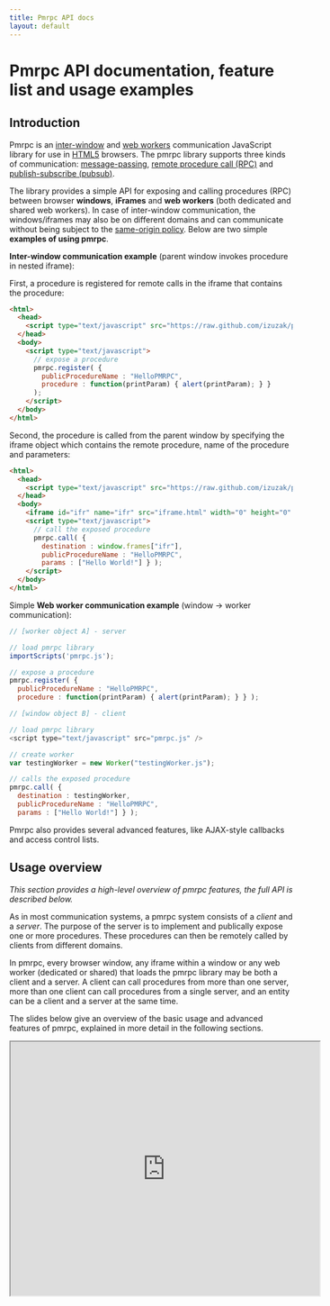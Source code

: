 ```yaml
---
title: Pmrpc API docs
layout: default
---
```


# Pmrpc API documentation, feature list and usage examples

## Introduction

Pmrpc is an [inter-window](http://dev.w3.org/html5/spec/Overview.html#crossDocumentMessages) and [web workers](http://dev.w3.org/html5/workers/) communication JavaScript library for use in [HTML5](http://www.w3.org/TR/html5/) browsers. The pmrpc library supports three kinds of communication: [message-passing](http://en.wikipedia.org/wiki/Message_passing), [remote procedure call (RPC)](http://en.wikipedia.org/wiki/Remote_procedure_call) and [publish-subscribe (pubsub)](http://en.wikipedia.org/wiki/Publish/subscribe).

The library provides a simple API for exposing and calling procedures (RPC) between browser **windows**, **iFrames** and **web workers** (both dedicated and shared web workers). In case of inter-window communication, the windows/iframes may also be on different domains and can communicate without being subject to the [same-origin policy](http://en.wikipedia.org/wiki/Same_origin_policy). Below are two simple **examples of using pmrpc**.

**Inter-window communication example** (parent window invokes procedure in nested iframe):

First, a procedure is registered for remote calls in the iframe that contains the procedure:

```html
<html>
  <head>
    <script type="text/javascript" src="https://raw.github.com/izuzak/pmrpc/master/pmrpc.js"></script>
  </head>
  <body>
    <script type="text/javascript">
      // expose a procedure
      pmrpc.register( {
        publicProcedureName : "HelloPMRPC",
        procedure : function(printParam) { alert(printParam); } } 
      );
    </script>
  </body>
</html>
```

Second, the procedure is called from the parent window by specifying the iframe object which contains the remote procedure, name of the procedure and parameters:

```html
<html>
  <head>
    <script type="text/javascript" src="https://raw.github.com/izuzak/pmrpc/master/pmrpc.js"></script>
  </head>
  <body>
    <iframe id="ifr" name="ifr" src="iframe.html" width="0" height="0" frameborder=0></iframe>
    <script type="text/javascript">
      // call the exposed procedure
      pmrpc.call( {
        destination : window.frames["ifr"],
        publicProcedureName : "HelloPMRPC",
        params : ["Hello World!"] } ); 
    </script>
  </body>
</html>
```

Simple **Web worker communication example** (window -> worker communication):

```javascript
// [worker object A] - server

// load pmrpc library
importScripts('pmrpc.js');

// expose a procedure
pmrpc.register( {
  publicProcedureName : "HelloPMRPC",
  procedure : function(printParam) { alert(printParam); } } );
```

```javascript
// [window object B] - client 

// load pmrpc library
<script type="text/javascript" src="pmrpc.js" />

// create worker
var testingWorker = new Worker("testingWorker.js");

// calls the exposed procedure
pmrpc.call( {
  destination : testingWorker,
  publicProcedureName : "HelloPMRPC",
  params : ["Hello World!"] } ); 
```


Pmrpc also provides several advanced features, like AJAX-style callbacks and access control lists.


## Usage overview

_This section provides a high-level overview of pmrpc features, the full API is described below._

As in most communication systems, a pmrpc system consists of a _client_ and a _server_. The purpose of the server is to implement and publically expose one or more procedures. These procedures can then be remotely called by clients from different domains. 

In pmrpc, every browser window, any iframe within a window or any web worker (dedicated or shared) that loads the pmrpc library may be both a client and a server. A client can call procedures from more than one server, more than one client can call procedures from a single server, and an entity can be a client and a server at the same time.

The slides below give an overview of the basic usage and advanced features of pmrpc, explained in more detail in the following sections.

<iframe src="https://docs.google.com/present/embed?id=dctznkrh_677n8758gf8&amp;size=m" height="451" width="550" border="1" /> 

## Basic usage

The basic scenario of using pmrpc is as follows:

* both the client and server load the pmrpc library
* the server exposes a procedure by using the pmrpc **register** method. The registered procedure is exposed under a known public name.
* the client calls the exposed procedure remotely by using the pmrpc **call** method. The procedure is called by identifying the server window object, the public name of the method, and a list of parameters.
* the server removes the registered procedure by using the pmrpc **unregister** method. 


## Advanced features

Pmrpc also supports four advanced and optional features: 
  
* **callbacks** for successful and unsuccessful calls,
* **access control** on both the client and server side,
* calling the same method on multiple servers (multicast) and a **publish-subscribe** communication model (broadcast)
* **discovery** of remotely registered procedures by various criteria,
* fault tolerance using user-defined **retries** and **timeouts** for each call,
* registering **asychronous procedures**.


### Callbacks

Pmrpc calls are asynchronous, like [XMLHttpRequest](http://www.w3.org/TR/XMLHttpRequest/) calls. This means that the pmrpc call method doesn't block the execution of the client, rather it just sends the call and returns. If the client wishes to be notified when the execution of the called procedure finishes or receive return values, a callback method should be supplied as a parameter to the pmrpc call. This callback method is called after the server finishes execution of that call.

Pmrpc supports two callback methods:

* the **onSuccess** callback is called in case of a successful pmrpc call. The callback also receives return values from the method.
* the **onError** callback is called in case that the call was unsucessful. The callback also receives a status describing the error which occured.


### Retries and timeouts

Like with AJAX calls, sometimes the server will not be running at the exact time of the client request, or the server will have different configuration than the one expected by the client. For example, the client (e.g. window) will load faster than the server (e.g. worker) and will send the request before the server even registers any procedures. 

For this reason, pmrpc let's clients specify that a call should be **retried** a certain number of times before giving up, if the previous request didn't complete successfuly for any reason. Also, pmrpc enables clients to specify the **timeout period** between two retries of the same call. For example, the client could specify that a call should be retried up to 5 times, waiting 2000 milliseconds between calls.


### Asynchronous procedures

When a call is routed to the server, pmrpc calls the target procedure, waits for it to execute and returns the result to the client. This execution flow works for synchronous procedures registered on the server and doesn't work for asynchronous procedures. If the registered procedure is asynchronous - it returns immediately, continues processing in the background and invokes a callback function when execution finishes. Pmrpc supports **asynchronous procedures** by automatically passing a callback function which asynchronous procedures should call with the return value.


### Access control

_The Access control advanced feature is available only for inter-window communication (i.e. communication not involving web workers) since communication involving web workers is always between contexts on the same domain (the worker script must be on the same domain as the context in which the worker was created)._

Sometimes servers need to restrict the access to their methods only to clients from certain domains. Similarly, clients sometimes need to restrict the set of servers which may process a specific call to certain domains. In order to ensure that messages are dilivered to and from trusted domains, pmrpc supports a simple access control mechanism on both the client and the server side.

On the **client side**, the client can specify from which domains must the server be loaded or specify that the server may be loaded from any domain. On the **server side**, the server can specify which procedures can be called from which domains. The server access control mechanism is based on **[access control lists (ACLs)](http://en.wikipedia.org/wiki/Access_control_list)**. An access control list contains a **whitelist** and a **blacklist**. The whitelist defines which subjects (windows or iframes) are permitted to perform an action (call a procedure or process a call), while the blacklist defines which subjects are not permitted to perform an action. Both the whitelist and the blacklist are lists of URLs defined with wildcard expressions. In order to satisfy the ACL, the domain of a subject must be in the whitelist and must not be in the blacklist.


### Multicast and publish-subscribe

Pmrpc also supports calling the same remote procedure on multiple servers as a single call. In order to make such a **multicast call**, the client lists all servers it wishes to call the procedure on. The execution of such call is the same as would be multiple calls to each server exposing the procedure. 

Sometimes the client will not know the number or identity of servers implementing the procedure that needs to be called. In those cases, a **publish-subscribe model** is more appropriate. In order to make a publish call, the client doesn't specify any servers but only the procedure, and pmrpc will try to invoke the procedure on all servers exposing that procedure (broadcast).


### Discovery

In cases when clients don't know which servers expose a procedure or which procedures are exposed at which server, a **discovery** mechanism is needed. Pmrpc implements a simple discovery mechanism that enables clients to fetch information on all registered procedures from all servers and filter them by procedure name, server or server origin.


## API

Pmrpc is available as a single-file JavaScript library. The library exposes the pmrpc object with 4 public methods: register, call, unregister and discover. Furthermore, in order to enable web worker communication, the library wraps the default Worker and SharedWorker constructors. Instructions for loading the library and using the API are given below.


### Loading the library

The pmrpc library must be loaded in every window, iframe and web worker that intends to use pmrpc. Furthermore, since pmrpc uses JSON as a data-interchange format, the JSON library must be loaded also. Most modern web browsers (Chrome, Firefox, ...) implement the JSON library natively, so loading it will usually not be necessary. 

Note: the JSON library available on http://www.json.org/json2.js contains an alert statement which forces you to download the library, remove the alert and serve the it from your server.

#### Windows and iFrames

```html
<script src='http://www.json.org/json2.js' type='text/javascript'></script>
<script src='https://raw.github.com/izuzak/pmrpc/master/pmrpc.js' type='text/javascript'></script>
```

#### Web workers

```javascript
importScripts('http://www.json.org/json2.js');
importScripts('https://raw.github.com/izuzak/pmrpc/master/pmrpc.js');
```

### Register method


The **register** method is used by servers to publically expose a procedure under a known name and sets the access control rules for that procedure:

```javascript
pmrpc.register( {
  "publicProcedureName" : publicProcedureName,
  "procedure" : procedure, 
  "acl" : accessControlList,
  "isAsynchronous" : isAsynchronous } );
```

* (mandatory) **publicProcedureName** is a string that determines the public name under which the procedure will be made available to remote windows and iframes. 

* (mandatory) **procedure** is a function object representing the procedure being registered. This can be a named or unnamed function or method.
  
* (optional and _this feature is available only for non-worker communication_) **acl** is an object containg two string arrays: the whitelist and the blacklist. This parameter is optional, and by default enables clients from any domain to call the procedure. Elements of the whitelist and blacklist are wildcard-defined strings where the `*` wildcard represents any sequence of characters. 
  
* (optional) **isAsynchronous** is a boolean value which defines whether the procedure is asynchronous or synchronous. By default, a synchronous procedure is assumed.

**Example 1:** synchronous procedure named "HelloPMRPC" accessible from windows and iframes loaded from any page on "http://www.myFriendlyDomain1.com" or exactly from the "http://www.myFriendlyDomain2.com" page. 

```javascript
var publicProcedureName = "HelloPMRPC";
var procedure = function (alertText) { alert(alertText); return "Hello!"; };
var accessControlList = {
  whitelist : ["http://www.myFriendlyDomain1.com*", "http://www.myFriendlyDomain2.com"],
  blacklist : []
};
var isAsynchronous = false;

pmrpc.register( {
  "publicProcedureName" : publicProcedureName,
  "procedure" : procedure, 
  "acl" : accessControlList,
  "isAsynchronous" : isAsynchronous } );
```

**Example 2:** asynchronous method named "HelloPMRPC" accessible from windows and iframes loaded from any domain, except from "http://evil.com".

```javascript
var publicProcedureName = "HelloPMRPC";
var procedure = function (alertText, pmrpcCallback) { 
  alert(alertText); 
  pmrpcCallback("Hello!"); };
var accessControlList = {
  whitelist : ["*"],
  blacklist : ["http://evil.com*"]
};
var isAsynchronous = true;

pmrpc.register( {
  "publicProcedureName" : publicProcedureName,
  "procedure" : procedure, 
  "acl" : accessControlList,
  "isAsynchronous" : isAsynchronous } );
```


### Unregister method

The **unregister** method cancles the registration of an exposed procedure:

```javascript
pmrpc.unregister(publicProcedureName);
```

* **publicProcedureName** is a string that determines the name under which a procedure is registered.
  
**Example 3:** unregister a procedure named "HelloPMRPC".

```javascript
var publicProcedureName = "HelloPMRPC";
pmrpc.unregister(publicProcedureName);
```

### Call method

The **call** method calls a procedure exposed on the server:

```javascript
pmrpc.call(parameters);
```

* **parameters** is an object through which parameters of the call are defined:
    * (optional) **destination** is the server context object (window, iframe, web worker) on which the destination procedure is registered. There are four different possibilities for defining this parameter:
        * when communicating from within a web worker to the parent context (which may be either a window or another worker in case of nested workers), this parameter must be left undefined
        * if the client wants to call the remote method on a single server, this parameter must be the context object of the destination (window, worker, iframe)
        * if the client wants to call the remote method on multiple server (multicast), this parameter must be an array of context objects of the destinations (windows, workers, iframes)
        * if the client wants to make a publish call (broadcast), this parameter must have the value "publish"
    * (mandatory) **publicProcedureName** is the public name under which the procedure is registered
    * (optional) **params** is an object containing parameters for the remote call. By default, an empty array is used. Pmrpc supports both positional and named parameters. Positional parameters should be passed as elements of an array, while named parameters should be passed as key-value pairs of an object where keys represent the name of the parameter and the value represents the value of the parameter
    * (optional) **onSuccess** is a function object which will be called if the call is completed successfully. By default, no method is called. The method is passed a status object as a paramter, containing these properties:
        * **destination** is the window object that contains the called procedure
        * **publicProcedureName** is the name of the procedure that was called
        * **params** is the parameters object of the call
        * **status** is a string containing "success"
        * **returnValue** is an object containing the result of the remotely called procedure
        * (optional) **onError** is a function object which will be called if the call is not completed successfully for any reason. By default, no method is called. The method is passed a status object as a paramter, containing these properties:
        * **destination** is the window object that contains the called procedure
        * **publicProcedureName** is the name of the procedure that was called
        * **params** is the parameters object of the call
        * **status** is a string containing "error"
        * **description** is a string containing a user-friendly description of the error
    * (optional) **retries** is an non-negative integer which represents the number of times pmrpc will attempt to invoke the remote procedure. By default, the number of retries is 5.
    * (optional) **timeout** is the number of miliseconds pmrpc will wait for any kind of answer before givnig up or retrying. By default, the timeout is 1000ms.
    * (optional and _this feature is available only for non-worker communication_) **destinationDoman** is an either a string defining which domain the servers must be loaded from, an array of such strings or a string defining that the server may be loaded from any domain (`*`). By default, the server may be loaded from any domain.
    
**Example 4:** invoke procedure "HelloPMRPC" with single positional parameter "Hello world from pmrpc client!". The onSuccess and onError methods alert the response, and the call will be retried up to 15 times, waiting 1500 milliseconds between retries. Servers loaded from any domain may process the call.

```javascript
var parameters = {
  destination : window.frames["targetIframeName"],
  publicProcedureName : "HelloPMRPC",
  params : ["Hello world from pmrpc client!"],
  onSuccess : function(returnObj) {alert(returnObj.returnValue);},
  onError : function(statusObj) {alert(statusObj.description);},
  retries : 15,
  timeout : 1500,
  destinationDomain :  "*"
};

pmrpc.call(parameters);
```

**Example 5:** invoke procedure "HelloPMRPC" with single named parameter "alertText" with value "Hello world from pmrpc client!". The response is disregarded (no onSuccess and onError methods), and the call will be retried up to 5 times, waiting 1000 milliseconds between retries (default values). Servers loaded only from http://good.com domain may process the call.

```javascript
var parameters = {
  destination : window.frames["targetIframeName"],
  publicProcedureName : "HelloPMRPC",
  params : {alertText : "Hello world from pmrpc client!"},
  destinationDomain :  "http://good.com"
};

pmrpc.call(parameters);
```

### Discover method

```javascript
pmrpc.discover(parameters);
```

* **parameters** is an object through which parameters of the call are defined:
    * (optional) **destination** is an array of server context objects (windows, iframes, web workers) on which discovery will be performed. By default, discovery is performed on all accessible contexts.
    * (optional) **originRegex** is a regular expression that defines the origins of servers from which discovered procedures will be returned. In other words, only procedures discovered from these servers will be returned in the result set.
    * (optional) **nameRegex** is a regular expression that defines the names of procedures which will be returned. In other words, only procedures with these names will be returned in the result set.
    * (mandatory) **callback** is a function object which will be called when the discovery process finishes. The method is passed a an array of discovered procedures where each element of the array contains the following properties: 
        * **publicProcedureName** is the name of the discovered procedure
        * **destination** is the context object of the server which exposes the procedure
        * **procedureACL** is the access control list defined for this procedure on the server
        * **destinationOrigin** the origin of the server which exposes the discovered procedure

**Example 5:** discover procedures registered at any server loaded from any origin and filter out procedures that do not contain "goodOrigin" in their public name. After that, choose the first element in the returned result array and call the procedure.

```javascript
pmrpc.discover({
  nameRegex : ".*goodName.*",
  callback : function(discoveredMethods) {
    pmrpc.call({
      destination : discoveredMethods[0].destination,
      publicProcedureName : discoveredMethods[0].publicProcedureName,
      params : ["Hello World!"],
      destinationDomain : "*",
    };
  }
});
```

## Examples

See [here](https://github.com/izuzak/pmrpc/tree/master/examples).


## Implementation

The implementation of the library is based on the [cross-document messaging](http://dev.w3.org/html5/spec/Overview.html#crossDocumentMessages) and [web workers](http://dev.w3.org/html5/workers/) APIs and the [JSON-RPC protocol](http://groups.google.com/group/json-rpc/). 

The **cross-document messaging API** is a simple method for passing messages between browser window objects (windows and iframes) which may be loaded from different domains. When using the postMessage APIs, restrictions concerning the [same-origin policy](https://developer.mozilla.org/En/Same_origin_policy_for_JavaScript) do not apply, and programmers can call postMessage on any window. Nevertheles, the API is secure in a sense that it provides mechanisms both for the sender and the receiver to ensure that messages are delivered from trusted domains. **Web workers** are background scripts running in parallel to their main page. The scripts communicate with the main page with an identical API as in cross-document messaging.

Pmrpc uses the postMessage API as an underlying communication mechanism, and extends it to a more RPC-like model using the **JSON-RPC protocol**. JSON-RPC is a stateless, light-weight remote procedure call (RPC) protocol. It uses [JSON](http://www.json.org) as data format, and is transport-independent. By combining the postMessage API as the transport mechanism with JSON-RPC as the communication protocol pmrpc provides a **powerful and open communication mechanism** for inter-window communication.

Pmrpc implements the following requirements as defined in the JSON-RPC specification:
* normal remote procedure call
* notification (procedure call without Response)
* request, response and error JSON message format
* call parameters (positional and named)

Pmrpc doesn't implement the Batch call feature of the JSON-RPC specification since there is a lot of discussion on how this feature will work and how it should be implemented.

Here is an example of request and response messages in pmrpc (and JSON-RPC):

```
(request)  --> {"jsonrpc": "2.0", "method": "subtract", "params": [42, 23], "id": 1}
(response) <-- {"jsonrpc": "2.0", "result": 19, "id": 1}
```

## Important notes

* If you are using pmrpc in Google Chrome or Chromium to communicate with contexts loaded from local machine files - you should read [these](http://googlechromereleases.blogspot.com/2010/02/dev-channel-update_24.html) [posts](https://groups.google.com/a/chromium.org/group/chromium-html5/browse_thread/thread/b71c654e8df2e20b#). In short, you may need to start Chrome/Chromium with the `--allow-file-access-from-files` switch in order to enable communication.

* If you are using pmrpc in Firefox to communicate with contexts loaded from local machine files - you should read the notes at the bottom of [this article](https://developer.mozilla.org/en/DOM/window.postMessage). In short, due to a non-standard security feature in Firefox, pmrpc will probably not work for local files.
